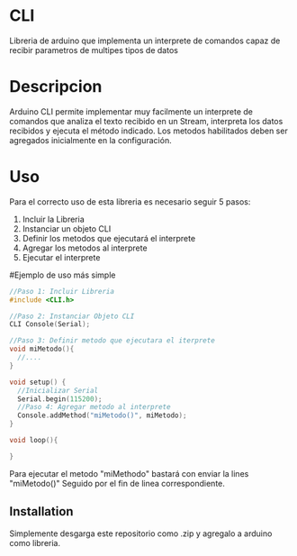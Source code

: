 # CLI
Libreria de arduino que implementa un interprete de comandos capaz de recibir parametros de multipes tipos de datos

# Descripcion
Arduino CLI permite implementar muy facilmente un interprete de comandos que analiza el texto recibido en un Stream, interpreta los datos recibidos y ejecuta el método indicado. Los metodos habilitados deben ser agregados inicialmente en la configuración.

# Uso
Para el correcto uso de esta libreria es necesario seguir 5 pasos:
1. Incluir la Libreria
2. Instanciar un objeto CLI
3. Definir los metodos que ejecutará el interprete
4. Agregar los metodos al interprete
5. Ejecutar el interprete

#Ejemplo de uso más simple

```C++
//Paso 1: Incluir Libreria
#include <CLI.h>

//Paso 2: Instanciar Objeto CLI
CLI Console(Serial);

//Paso 3: Definir metodo que ejecutara el iterprete
void miMetodo(){
  //....
}

void setup() {
  //Inicializar Serial
  Serial.begin(115200);
  //Paso 4: Agregar metodo al interprete
  Console.addMethod("miMetodo()", miMetodo);
}

void loop(){

}
```

Para ejecutar el metodo "miMethodo" bastará con enviar la lines "miMetodo()" Seguido por el fin de linea correspondiente.

## Installation
Simplemente desgarga este repositorio como .zip y agregalo a arduino como libreria.
